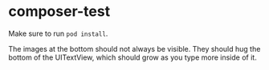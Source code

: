 # composer-test

Make sure to run `pod install`.

The images at the bottom should not always be visible. They should hug the bottom of the UITextView, which should grow as you type more inside of it.
